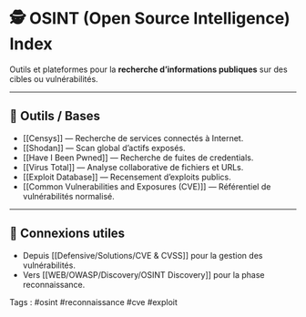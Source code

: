 # 🕵️ OSINT (Open Source Intelligence) Index

Outils et plateformes pour la **recherche d’informations publiques** sur des cibles ou vulnérabilités.

---

## 🔎 Outils / Bases
- [[Censys]] — Recherche de services connectés à Internet.
- [[Shodan]] — Scan global d’actifs exposés.
- [[Have I Been Pwned]] — Recherche de fuites de credentials.
- [[Virus Total]] — Analyse collaborative de fichiers et URLs.
- [[Exploit Database]] — Recensement d’exploits publics.
- [[Common Vulnerabilities and Exposures (CVE)]] — Référentiel de vulnérabilités normalisé.

---

## 🔗 Connexions utiles
- Depuis [[Defensive/Solutions/CVE & CVSS]] pour la gestion des vulnérabilités.
- Vers [[WEB/OWASP/Discovery/OSINT Discovery]] pour la phase reconnaissance.

Tags : #osint #reconnaissance #cve #exploit

